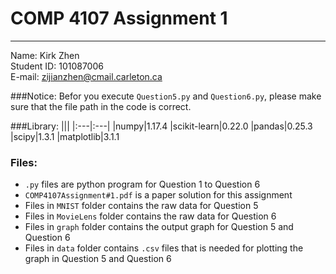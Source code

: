 # COMP 4107 Assignment 1
-----------

Name: Kirk Zhen  
Student ID: 101087006  
E-mail: zijianzhen@cmail.carleton.ca  

###Notice:
Befor you execute `Question5.py` and `Question6.py`, please
make sure that the file path in the code is correct.

###Library:
|||
|:---|:---|
|numpy|1.17.4
|scikit-learn|0.22.0
|pandas|0.25.3
|scipy|1.3.1
|matplotlib|3.1.1


### Files:
* `.py` files are python program for Question 1 to Question 6
* `COMP4107Assignment#1.pdf` is a paper solution for this assignment
* Files in `MNIST` folder contains the raw data for Question 5
* Files in `MovieLens` folder contains the raw data for Question 6
* Files in `graph` folder contains the output graph  for Question 5 and Question 6
* Files in `data` folder contains `.csv` files that is needed for plotting the graph in Question 5 and Question 6
